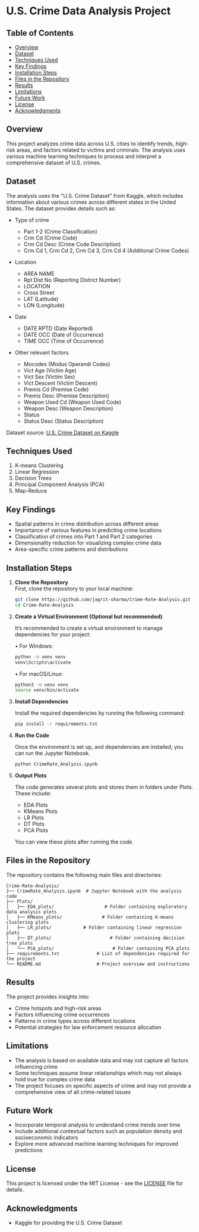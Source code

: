 # U.S. Crime Data Analysis Project

## Table of Contents
- [Overview](#overview)
- [Dataset](#dataset)
- [Techniques Used](#techniques-used)
- [Key Findings](#key-findings)
- [Installation Steps](#installation-steps)
- [Files in the Repository](#files-in-the-repository)
- [Results](#results)
- [Limitations](#limitations)
- [Future Work](#future-work)
- [License](#license)
- [Acknowledgments](#acknowledgments)

## Overview

This project analyzes crime data across U.S. cities to identify trends, high-risk areas, and factors related to victims and criminals. The analysis uses various machine learning techniques to process and interpret a comprehensive dataset of U.S. crimes.

## Dataset

The analysis uses the "U.S. Crime Dataset" from Kaggle, which includes information about various crimes across different states in the United States. The dataset provides details such as:

- Type of crime
  - Part 1-2 (Crime Classification)
  - Crm Cd (Crime Code)
  - Crm Cd Desc (Crime Code Description)
  - Crm Cd 1, Crm Cd 2, Crm Cd 3, Crm Cd 4 (Additional Crime Codes)

- Location
  - AREA NAME
  - Rpt Dist No (Reporting District Number)
  - LOCATION
  - Cross Street
  - LAT (Latitude)
  - LON (Longitude)

- Date
    - DATE RPTD (Date Reported)
    - DATE OCC (Date of Occurrence)
    - TIME OCC (Time of Occurrence)

- Other relevant factors
  - Mocodes (Modus Operandi Codes)
  - Vict Age (Victim Age)
  - Vict Sex (Victim Sex)
  - Vict Descent (Victim Descent)
  - Premis Cd (Premise Code)
  - Premis Desc (Premise Description)
  - Weapon Used Cd (Weapon Used Code)
  - Weapon Desc (Weapon Description)
  - Status
  - Status Desc (Status Description)

Dataset source: [U.S. Crime Dataset on Kaggle](https://www.kaggle.com/datasets/arpitsinghaiml/u-s-crime-dataset)

## Techniques Used

1. K-means Clustering
2. Linear Regression
3. Decision Trees
4. Principal Component Analysis (PCA)
5. Map-Reduce

## Key Findings

- Spatial patterns in crime distribution across different areas
- Importance of various features in predicting crime locations
- Classification of crimes into Part 1 and Part 2 categories
- Dimensionality reduction for visualizing complex crime data
- Area-specific crime patterns and distributions

## Installation Steps

1. **Clone the Repository**  
   First, clone the repository to your local machine:

   ```bash
   git clone https://github.com/jagrit-sharma/Crime-Rate-Analysis.git
   cd Crime-Rate-Analysis
   ```
2.	**Create a Virtual Environment (Optional but recommended)**
    
    It’s recommended to create a virtual environment to manage dependencies for your project:

	•	For Windows:

    ```bash
    python -m venv venv
    venv\Scripts\activate
    ```

	•	For macOS/Linux:

    ```bash
    python3 -m venv venv
    source venv/bin/activate
    ```

3.	**Install Dependencies**
    
    Install the required dependencies by running the following command:

    ```bash
    pip install -r requirements.txt
    ```
	
4.	**Run the Code**

    Once the environment is set up, and dependencies are installed, you can run the Jupyter Notebook.

    ```bash
    python CrimeRate_Analysis.ipynb
    ```

5.	**Output Plots**

    The code generates several plots and stores them in folders under Plots. These include:
    - EDA Plots
    - KMeans Plots
    - LR Plots
    - DT Plots
    - PCA Plots

    You can view these plots after running the code.

## Files in the Repository

The repository contains the following main files and directories:

```
Crime-Rate-Analysis/
├── CrimeRate_Analysis.ipynb  # Jupyter Notebook with the analysis code
├── Plots/
│   ├── EDA_plots/                   # Folder containing exploratory data analysis plots
│   ├── KMeans_plots/               # Folder containing K-means clustering plots
│   ├── LR_plots/            # Folder containing linear regression plots
│   ├── DT_plots/                      # Folder containing decision tree plots
│   └── PCA_plots/                      # Folder containing PCA plots
├── requirements.txt              # List of dependencies required for the project
└── README.md                     # Project overview and instructions
```

## Results

The project provides insights into:

- Crime hotspots and high-risk areas
- Factors influencing crime occurrences
- Patterns in crime types across different locations
- Potential strategies for law enforcement resource allocation

## Limitations

- The analysis is based on available data and may not capture all factors influencing crime
- Some techniques assume linear relationships which may not always hold true for complex crime data
- The project focuses on specific aspects of crime and may not provide a comprehensive view of all crime-related issues

## Future Work

- Incorporate temporal analysis to understand crime trends over time
- Include additional contextual factors such as population density and socioeconomic indicators
- Explore more advanced machine learning techniques for improved predictions

## License

This project is licensed under the MIT License - see the [LICENSE](https://github.com/jagrit-sharma/Crime-Rate-Analysis/blob/main/LICENSE) file for details.

## Acknowledgments

- Kaggle for providing the U.S. Crime Dataset